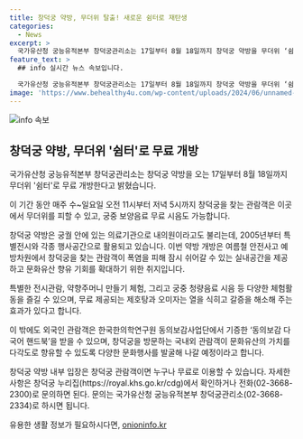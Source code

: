```yaml
---
title: 창덕궁 약방, 무더위 탈출! 새로운 쉼터로 재탄생
categories:
  - News
excerpt: >
  국가유산청 궁능유적본부 창덕궁관리소는 17일부터 8월 18일까지 창덕궁 약방을 무더위 ‘쉼터’로 무료 개방한다고 밝혔다. 이 기간 동안 창덕궁을 방문하는 관람객은 무더위를 피하고 궁중 보양음료를 무료로 시음할 수 있으며, 다양한 체험활동과 행사도 즐길 수 있다. 또한 외국인 관람객은 한국한의학연구원이 기증한 ‘동의보감 다국어 핸드북’을 받을 수 있다. 이를 통해 창덕궁을 방문하는 국내외 관람객이 문화유산의 가치를 향유할 수 있는 다양한 문화행사를 발굴해 역사와 문화적 가치를 함께 누릴 수 있도록 노력할 예정이다.
feature_text: >
  ## info 실시간 뉴스 속보입니다.

  국가유산청 궁능유적본부 창덕궁관리소는 17일부터 8월 18일까지 창덕궁 약방을 무더위 ‘쉼터’로 무료 개방한다고 밝혔다. 이 기간 동안 창덕궁을 방문하는 관람객은 무더위를 피하고 궁중 보양음료를 무료로 시음할 수 있으며, 다양한 체험활동과 행사도 즐길 수 있다. 또한 외국인 관람객은 한국한의학연구원이 기증한 ‘동의보감 다국어 핸드북’을 받을 수 있다. 이를 통해 창덕궁을 방문하는 국내외 관람객이 문화유산의 가치를 향유할 수 있는 다양한 문화행사를 발굴해 역사와 문화적 가치를 함께 누릴 수 있도록 노력할 예정이다.
image: 'https://www.behealthy4u.com/wp-content/uploads/2024/06/unnamed-file.png'
---
```


<p><img src="https://www.behealthy4u.com/wp-content/uploads/2024/06/unnamed-file.png" alt="info 속보" /></p>

<h2 data-ke-size="size26">창덕궁 약방, 무더위 '쉼터'로 무료 개방</h2>

<p>국가유산청 궁능유적본부 창덕궁관리소는 창덕궁 약방을 오는 17일부터 8월 18일까지 무더위 '쉼터'로 무료 개방한다고 밝혔습니다. </p>

<p data-ke-size="size16">이 기간 동안 매주 수~일요일 오전 11시부터 저녁 5시까지 창덕궁을 찾는 관람객은 이곳에서 무더위를 피할 수 있고, 궁중 보양음료 무료 시음도 가능합니다.</p>

<p>창덕궁 약방은 궁궐 안에 있는 의료기관으로 내의원이라고도 불리는데, 2005년부터 특별전시와 각종 행사공간으로 활용되고 있습니다. 이번 약방 개방은 여름철 안전사고 예방차원에서 창덕궁을 찾는 관람객이 폭염을 피해 잠시 쉬어갈 수 있는 실내공간을 제공하고 문화유산 향유 기회를 확대하기 위한 취지입니다.</p>

<p data-ke-size="size16">특별한 전시관람, 약향주머니 만들기 체험, 그리고 궁중 청량음료 시음 등 다양한 체험활동을 즐길 수 있으며, 무료 제공되는 제호탕과 오미자는 열을 식히고 갈증을 해소해 주는 효과가 있다고 합니다.</p>

<p>이 밖에도 외국인 관람객은 한국한의학연구원 동의보감사업단에서 기증한 ‘동의보감 다국어 핸드북’을 받을 수 있으며, 창덕궁을 방문하는 국내외 관람객이 문화유산의 가치를 다각도로 향유할 수 있도록 다양한 문화행사를 발굴해 나갈 예정이라고 합니다.</p>

<p>창덕궁 약방 내부 입장은 창덕궁 관람객이면 누구나 무료로 이용할 수 있습니다. 자세한 사항은 창덕궁 누리집(https://royal.khs.go.kr/cdg)에서 확인하거나 전화(02-3668-2300)로 문의하면 된다. 문의는 국가유산청 궁능유적본부 창덕궁관리소(02-3668-2334)로 하시면 됩니다.</p>
유용한 생활 정보가 필요하시다면, <a href="https://onioninfo.kr" rel="dofollow">onioninfo.kr</a>


